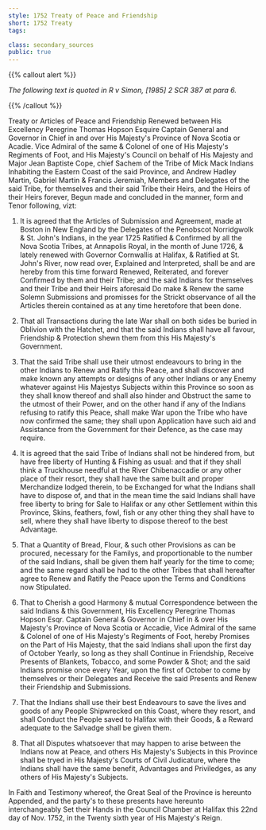 ```yaml
---
style: 1752 Treaty of Peace and Friendship
short: 1752 Treaty
tags:

class: secondary_sources
public: true
---
```



{{% callout alert %}}

*The following text is quoted in R v Simon, [1985] 2 SCR 387 at para 6.*

{{% /callout %}}

Treaty or Articles of Peace and Friendship Renewed between His Excellency Peregrine Thomas Hopson Esquire Captain General and Governor in Chief in and over His Majesty's Province of Nova Scotia or Acadie. Vice Admiral of the same & Colonel of one of His Majesty's Regiments of Foot, and His Majesty's Council on behalf of His Majesty and Major Jean Baptiste Cope, chief Sachem of the Tribe of Mick Mack Indians Inhabiting the Eastern Coast of the said Province, and Andrew Hadley Martin, Gabriel Martin & Francis Jeremiah, Members and Delegates of the said Tribe, for themselves and their said Tribe their Heirs, and the Heirs of their Heirs forever, Begun made and concluded in the manner, form and Tenor following, vizt:

1. It is agreed that the Articles of Submission and Agreement, made at Boston in New England by the Delegates of the Penobscot Norridgwolk & St. John's Indians, in the year 1725 Ratified & Confirmed by all the Nova Scotia Tribes, at Annapolis Royal, in the month of June 1726, & lately renewed with Governor Cornwallis at Halifax, & Ratified at St. John's River, now read over, Explained and Interpreted, shall be and are hereby from this time forward Renewed, Reiterated, and forever Confirmed by them and their Tribe; and the said Indians for themselves and their Tribe and their Heirs aforesaid Do make & Renew the same Solemn Submissions and promisses for the Strickt observance of all the Articles therein contained as at any time heretofore that been done.

2. That all Transactions during the late War shall on both sides be buried in Oblivion with the Hatchet, and that the said Indians shall have all favour, Friendship & Protection shewn them from this His Majesty's Government.

3. That the said Tribe shall use their utmost endeavours to bring in the other Indians to Renew and Ratify this Peace, and shall discover and make known any attempts or designs of any other Indians or any Enemy whatever against His Majestys Subjects within this Province so soon as they shall know thereof and shall also hinder and Obstruct the same to the utmost of their Power, and on the other hand if any of the Indians refusing to ratify this Peace, shall make War upon the Tribe who have now confirmed the same; they shall upon Application have such aid and Assistance from the Government for their Defence, as the case may require.

4. It is agreed that the said Tribe of Indians shall not be hindered from, but have free liberty of Hunting & Fishing as usual: and that if they shall think a Truckhouse needful at the River Chibenaccadie or any other place of their resort, they shall have the same built and proper Merchandize lodged therein, to be Exchanged for what the Indians shall have to dispose of, and that in the mean time the said Indians shall have free liberty to bring for Sale to Halifax or any other Settlement within this Province, Skins, feathers, fowl, fish or any other thing they shall have to sell, where they shall have liberty to dispose thereof to the best Advantage.

5. That a Quantity of Bread, Flour, & such other Provisions as can be procured, necessary for the Familys, and proportionable to the number of the said Indians, shall be given them half yearly for the time to come; and the same regard shall be had to the other Tribes that shall hereafter agree to Renew and Ratify the Peace upon the Terms and Conditions now Stipulated.

6. That to Cherish a good Harmony & mutual Correspondence between the said Indians & this Government, His Excellency Peregrine Thomas Hopson Esqr. Captain General & Governor in Chief in & over His Majesty's Province of Nova Scotia or Accadie, Vice Admiral of the same & Colonel of one of His Majesty's Regiments of Foot, hereby Promises on the Part of His Majesty, that the said Indians shall upon the first day of October Yearly, so long as they shall Continue in Friendship, Receive Presents of Blankets, Tobacco, and some Powder & Shot; and the said Indians promise once every Year, upon the first of October to come by themselves or their Delegates and Receive the said Presents and Renew their Friendship and Submissions.

7. That the Indians shall use their best Endeavours to save the lives and goods of any People Shipwrecked on this Coast, where they resort, and shall Conduct the People saved to Halifax with their Goods, & a Reward adequate to the Salvadge shall be given them.

8. That all Disputes whatsoever that may happen to arise between the Indians now at Peace, and others His Majesty's Subjects in this Province shall be tryed in His Majesty's Courts of Civil Judicature, where the Indians shall have the same benefit, Advantages and Priviledges, as any others of His Majesty's Subjects.

In Faith and Testimony whereof, the Great Seal of the Province is hereunto Appended, and the party's to these presents have hereunto interchangeably Set their Hands in the Council Chamber at Halifax this 22nd day of Nov. 1752, in the Twenty sixth year of His Majesty's Reign.
